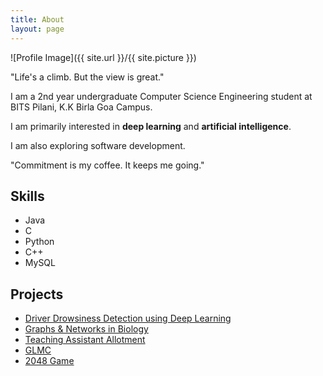 ```yaml
---
title: About
layout: page
---
```

![Profile Image]({{ site.url }}/{{ site.picture }})

<p class="quote">"Life's a climb. But the view is great."</p>
<p>I am a 2nd year undergraduate Computer Science Engineering student at BITS Pilani, K.K Birla Goa Campus. </p>
<p>I am primarily interested in <strong>deep learning</strong> and <strong>artificial intelligence</strong>. </p>
<p>I am also exploring software development. </p>
<p class="quote">"Commitment is my coffee. It keeps me going."</p>

<h2>Skills</h2>

<ul class="skill-list">
	<li>Java</li>
	<li>C</li>
	<li>Python</li>
	<li>C++</li>
	<li>MySQL</li>
</ul>

<h2>Projects</h2>

<ul>
	<li><a href="/DriverDrowsiness/">Driver Drowsiness Detection using Deep Learning</a></li>
	<li><a href="/SOP/">Graphs & Networks in Biology</a></li>
	<li><a href="/FDTA/">Teaching Assistant Allotment</a></li>
	<li><a href="/GLMC/">GLMC</a></li>
	<li><a href="/2048Game/">2048 Game</a></li>


</ul>
